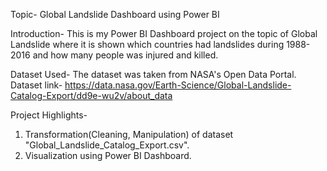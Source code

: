 Topic- Global Landslide Dashboard using Power BI 

Introduction-
This is my Power BI Dashboard project on the topic of Global Landslide where it is shown which countries had landslides during 1988-2016 and how many people was injured and killed.

Dataset Used-
The dataset was taken from NASA's Open Data Portal.
Dataset link- https://data.nasa.gov/Earth-Science/Global-Landslide-Catalog-Export/dd9e-wu2v/about_data

Project Highlights-

1. Transformation(Cleaning, Manipulation) of dataset "Global_Landslide_Catalog_Export.csv".
2. Visualization using Power BI Dashboard.
